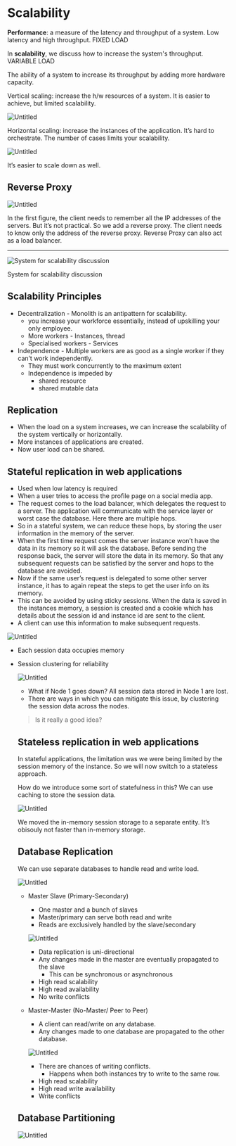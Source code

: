 # Scalability

**Performance**: a measure of the latency and throughput of a system. Low latency and high throughput. FIXED LOAD

In **scalability**, we discuss how to increase the system's throughput. VARIABLE LOAD

The ability of a system to increase its throughput by adding more hardware capacity.

Vertical scaling: increase the h/w resources of a system. It is easier to achieve, but limited scalability.

![Untitled](Scalability%20cb85e4be76f6441ca367f7ad78ec5361/Untitled.png)

Horizontal scaling: increase the instances of the application. It’s hard to orchestrate. The number of cases limits your scalability.

![Untitled](Scalability%20cb85e4be76f6441ca367f7ad78ec5361/Untitled%201.png)

It’s easier to scale down as well.

## Reverse Proxy

![Untitled](Scalability%20cb85e4be76f6441ca367f7ad78ec5361/Untitled%202.png)

In the first figure, the client needs to remember all the IP addresses of the servers. But it’s not practical. So we add a reverse proxy. The client needs to know only the address of the reverse proxy. Reverse Proxy can also act as a load balancer. 

---

![System for scalability discussion](Scalability%20cb85e4be76f6441ca367f7ad78ec5361/Untitled%203.png)

System for scalability discussion

## Scalability Principles

- Decentralization - Monolith is an antipattern for scalability.
    - you increase your workforce essentially, instead of upskilling your only employee.
    - More workers - Instances, thread
    - Specialised workers - Services
- Independence - Multiple workers are as good as a single worker if they can’t work independently.
    - They must work concurrently to the maximum extent
    - Independence is impeded by
        - shared resource
        - shared mutable data

## Replication

- When the load on a system increases, we can increase the scalability of the system vertically or horizontally.
- More instances of applications are created.
- Now user load can be shared.

## Stateful replication in web applications

- Used when low latency is required
- When a user tries to access the profile page on a social media app.
- The request comes to the load balancer, which delegates the request to a server. The application will communicate with the service layer or worst case the database. Here there are multiple hops.
- So in a stateful system, we can reduce these hops, by storing the user information in the memory of the server.
- When the first time request comes the server instance won’t have the data in its memory so it will ask the database. Before sending the response back, the server will store the data in its memory. So that any subsequent requests can be satisfied by the server and hops to the database are avoided.
- Now if the same user’s request is delegated to some other server instance, it has to again repeat the steps to get the user info on its memory.
- This can be avoided by using sticky sessions. When the data is saved in the instances memory, a session is created and a cookie which has details about the session id and instance id are sent to the client.
- A client can use this information to make subsequent requests.

![Untitled](Scalability%20cb85e4be76f6441ca367f7ad78ec5361/Untitled%204.png)

- Each session data occupies memory
- Session clustering for reliability
    
    ![Untitled](Scalability%20cb85e4be76f6441ca367f7ad78ec5361/Untitled%205.png)
    
    - What if Node 1 goes down? All session data stored in Node 1 are lost.
    - There are ways in which you can mitigate this issue, by clustering the session data across the nodes.
    
    > Is it really a good idea?
    > 
    
    ## Stateless replication in web applications
    
    In stateful applications, the limitation was we were being limited by the session memory of the instance. So we will now switch to a stateless approach.
    
    How do we introduce some sort of statefulness in this? We can use caching to store the session data.
    
    ![Untitled](Scalability%20cb85e4be76f6441ca367f7ad78ec5361/Untitled%206.png)
    
    We moved the in-memory session storage to a separate entity. It’s obisouly not faster than in-memory storage.
    
    ## Database Replication
    
    We can use separate databases to handle read and write load. 
    
    ![Untitled](Scalability%20cb85e4be76f6441ca367f7ad78ec5361/Untitled%207.png)
    
    - Master Slave (Primary-Secondary)
        - One master and a bunch of slaves
        - Master/primary can serve both read and write
        - Reads are exclusively handled by the slave/secondary
        
        ![Untitled](Scalability%20cb85e4be76f6441ca367f7ad78ec5361/Untitled%208.png)
        
        - Data replication is uni-directional
        - Any changes made in the master are eventually propagated to the slave
            - This can be synchronous or asynchronous
        - High read scalability
        - High read availability
        - No write conflicts
    - Master-Master (No-Master/ Peer to Peer)
        - A client can read/write on any database.
        - Any changes made to one database are propagated to the other database.
        
        ![Untitled](Scalability%20cb85e4be76f6441ca367f7ad78ec5361/Untitled%209.png)
        
        - There are chances of writing conflicts.
            - Happens when both instances try to write to the same row.
        - High read scalability
        - High read write availability
        - Write conflicts
    
    ## Database Partitioning
    
    ![Untitled](Scalability%20cb85e4be76f6441ca367f7ad78ec5361/Untitled%2010.png)